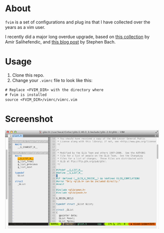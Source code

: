 # About
`fvim` is a set of configurations and plug ins that I have collected over the years as a vim user.

I recently did a major long overdue upgrade, based on [this collection](https://github.com/amix/vimrc) by Amir Salihefendic, and [this blog post](http://items.sjbach.com/319/configuring-vim-right) by Stephen Bach.

# Usage
1. Clone this repo.
2. Change your `.vimrc` file to look like this:

```
# Replace <FVIM_DIR> with the directory where
# fvim is installed 
source <FVIM_DIR>/vimrc/vimrc.vim
```

# Screenshot

![](assets/screenshot1.png)
